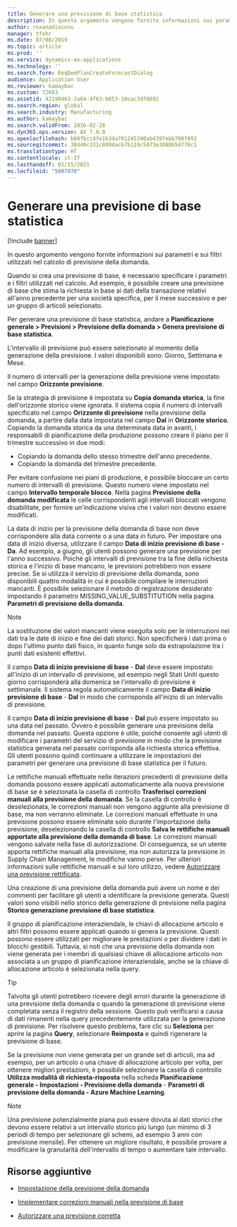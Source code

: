```yaml
---
title: Generare una previsione di base statistica
description: In questo argomento vengono fornite informazioni sui parametri e sui filtri utilizzati nel calcolo di previsione della domanda.
author: roxanadiaconu
manager: tfehr
ms.date: 07/08/2019
ms.topic: article
ms.prod: ''
ms.service: dynamics-ax-applications
ms.technology: ''
ms.search.form: ReqDemPlanCreateForecastDialog
audience: Application User
ms.reviewer: kamaybac
ms.custom: 72683
ms.assetid: 42190463-2a64-4f63-b653-10cac3df0692
ms.search.region: global
ms.search.industry: Manufacturing
ms.author: kamaybac
ms.search.validFrom: 2016-02-28
ms.dyn365.ops.version: AX 7.0.0
ms.openlocfilehash: b60fbcc4fe1b3da701245390ab4397ebb700f892
ms.sourcegitcommit: 38d40c331c8894acb7b119c5073e3088b54776c1
ms.translationtype: HT
ms.contentlocale: it-IT
ms.lasthandoff: 01/15/2021
ms.locfileid: "5007978"
---
```

# <a name="generate-a-statistical-baseline-forecast"></a>Generare una previsione di base statistica

[!include [banner](../includes/banner.md)]

In questo argomento vengono fornite informazioni sui parametri e sui filtri utilizzati nel calcolo di previsione della domanda. 

Quando si crea una previsione di base, è necessario specificare i parametri e i filtri utilizzati nel calcolo. Ad esempio, è possibile creare una previsione di base che stima la richiesta in base ai dati della transazione relativi all'anno precedente per una società specifica, per il mese successivo e per un gruppo di articoli selezionato. 

Per generare una previsione di base statistica, andare a **Pianificazione generale &gt;  Previsioni &gt; Previsione della domanda &gt; Genera previsione di base statistica**. 

L'intervallo di previsione può essere selezionato al momento della generazione della previsione. I valori disponibili sono: Giorno, Settimana e Mese. 

Il numero di intervalli per la generazione della previsione viene impostato nel campo **Orizzonte previsione**. 

Se la strategia di previsione è impostata su **Copia domanda storica**, la fine dell'orizzonte storico viene ignorata. Il sistema copia il numero di intervalli specificato nel campo **Orizzonte di previsione** nella previsione della domanda, a partire dalla data impostata nel campo **Dal** in **Orizzonte storico**. Copiando la domanda storica da una determinata data in avanti, i responsabili di pianificazione della produzione possono creare il piano per il trimestre successivo in due modi:

-   Copiando la domanda dello stesso trimestre dell'anno precedente.
-   Copiando la domanda del trimestre precedente.

Per evitare confusione nei piani di produzione, è possibile bloccare un certo numero di intervalli di previsione. Questo numero viene impostato nel campo **Intervallo temporale blocco**. Nella pagina **Previsione della domanda modificata** le celle corrispondenti agli intervalli bloccati vengono disabilitate, per fornire un'indicazione visiva che i valori non devono essere modificati. 

La data di inizio per la previsione della domanda di base non deve corrispondere alla data corrente o a una data in futuro. Per impostare una data di inizio diversa, utilizzare il campo **Data di inizio previsione di base - Da**. Ad esempio, a giugno, gli utenti possono generare una previsione per l'anno successivo. Poiché gli intervalli di previsione tra la fine della richiesta storica e l'inizio di base mancano, le previsioni potrebbero non essere precise. Se si utilizza il servizio di previsione della domanda, sono disponibili quattro modalità in cui è possibile compilare le interruzioni mancanti. È possibile selezionare il metodo di registrazione desiderato impostando il parametro MISSING\_VALUE\_SUBSTITUTION nella pagina **Parametri di previsione della domanda**. 

> [!NOTE]
> La sostituzione dei valori mancanti viene eseguita solo per le interruzioni nei dati tra le date di inizio e fine dei dati storici. Non specificherà i dati prima o dopo l'ultimo punto dati fisico, in quanto funge solo da estrapolazione tra i punti dati esistenti effettivi. 

Il campo **Data di inizio previsione di base** - **Dal** deve essere impostato all'inizio di un intervallo di previsione, ad esempio negli Stati Uniti questo giorno corrisponderà alla domenica se l'intervallo di previsione è settimanale. Il sistema regola automaticamente il campo **Data di inizio previsione di base**  - **Dal** in modo che corrisponda all'inizio di un intervallo di previsione. 

Il campo **Data di inizio previsione di base** - **Dal** può essere impostato su una data nel passato. Ovvero è possibile generare una previsione della domanda nel passato. Questa opzione è utile, poiché consente agli utenti di modificare i parametri del servizio di previsione in modo che la previsione statistica generata nel passato corrisponda alla richiesta storica effettiva. Gli utenti possono quindi continuare a utilizzare le impostazioni dei parametri per generare una previsione di base statistica per il futuro. 

Le rettifiche manuali effettuate nelle iterazioni precedenti di previsione della domanda possono essere applicati automaticamente alla nuova previsione di base se è selezionata la casella di controllo **Trasferisci correzioni manuali alla previsione della domanda**. Se la casella di controllo è deselezionata, le correzioni manuali non vengono aggiunte alla previsione di base, ma non verranno eliminate. Le correzioni manuali effettuate in una previsione possono essere eliminate solo durante l'importazione della previsione, deselezionando la casella di controllo **Salva le rettifiche manuali apportate alla previsione della domanda di base**. Le correzioni manuali vengono salvate nella fase di autorizzazione. Di conseguenza, se un utente apporta rettifiche manuali alla previsione, ma non autorizza la previsione in Supply Chain Management, le modifiche vanno perse. Per ulteriori informazioni sulle rettifiche manuali e sul loro utilizzo, vedere [Autorizzare una previsione rettificata](authorize-adjusted-forecast.md). 

Una creazione di una previsione della domanda può avere un nome e dei commenti per facilitare gli utenti a identificare la previsione generata. Questi valori sono visibili nello storico della generazione di previsione nella pagina **Storico generazione previsione di base statistica**. 

Il gruppo di pianificazione interaziendale, le chiavi di allocazione articolo e altri filtri possono essere applicati quando si genera la previsione. Questi possono essere utilizzati per migliorare le prestazioni o per dividere i dati in blocchi gestibili. Tuttavia, si noti che una previsione della domanda non viene generata per i membri di qualsiasi chiave di allocazione articolo non associata a un gruppo di pianificazione interaziendale, anche se la chiave di allocazione articolo è selezionata nella query. 

> [!TIP]
> Talvolta gli utenti potrebbero ricevere degli errori durante la generazione di una previsione della domanda o quando la generazione di previsione viene completata senza il registro della sessione. Questo può verificarsi a causa di dati rimanenti nella query precedentemente utilizzata per la generazione di previsione. Per risolvere questo problema, fare clic su **Seleziona** per aprire la pagina **Query**, selezionare **Reimposta** e quindi rigenerare la previsione di base. 

Se la previsione non viene generata per un grande set di articoli, ma ad esempio, per un articolo o una chiave di allocazione articolo per volta, per ottenere migliori prestazioni, è possibile selezionare la casella di controllo **Utilizza modalità di richiesta-risposta** nella scheda **Pianificazione generale - Impostazioni - Previsione della domanda** -  **Parametri di previsione della domanda - Azure Machine Learning**.

> [!NOTE]
> Una previsione potenzialmente piana può essere dovuta ai dati storici che devono essere relativi a un intervallo storico più lungo (un minimo di 3 periodi di tempo per selezionare gli schemi, ad esempio 3 anni con previsione mensile). Per ottenere un migliore risultato, è possibile provare a modificare la granularità dell'intervallo di tempo o aumentare tale intervallo.

<a name="additional-resources"></a>Risorse aggiuntive
--------

- [Impostazione della previsione della domanda](demand-forecasting-setup.md)

- [Implementare correzioni manuali nella previsione di base](manual-adjustments-baseline-forecast.md)

- [Autorizzare una previsione corretta](authorize-adjusted-forecast.md)
